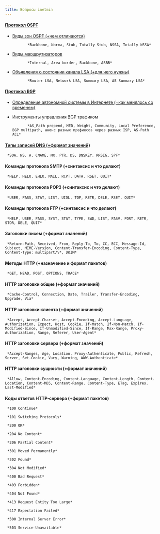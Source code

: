 ```yaml
---
title: Вопросы inetmin
---
```


#### [Протокол OSPF](routing.html#header-n124)

* [Виды зон OSPF (+чем отличаются)](../routing/ospf.html#header-n114)

			 *Backbone, Norma, Stub, Totally Stub, NSSA, Totally NSSA*

* [Виды маршрутизаторов](../routing/ospf.html#header-n148)

			 *Internal, Area border, Backbone, ASBR*

* [Объявления о состоянии канала LSA (+для чего нужны)](../routing/ospf.html#header-n162)

			 *Router LSA, Network LSA, Summary LSA, AS Summary LSA*

#### [Протокол BGP](bgp#header-n3)

* [Определение автономной системы в Интернете (+как менялось со временем)](../as#header-n3)
* [Инструменты управления BGP трафиком](../bgp/traffic)

			 *AS_Path prepend, MED, Weight, Community, Local Preference, BGP multipath, анонс разных префиксов через разных ISP, AS-Path ACL*

#### [Типы записей DNS (+формат значений)](../dns/conf)

	 *SOA, NS, A, CNAME, MX, PTR, DS, DNSKEY, RRSIG, SPF*

#### Команды протокола SMTP (+синтаксис и что делают)

	 *HELP, HELO, EHLO, MAIL, RCPT, DATA, RSET, QUIT*

#### Команды протокола POP3 (+синтаксис и что делают)

	 *USER, PASS, STAT, LIST, UIDL, TOP, RETR, DELE, RSET, QUIT*

#### Команды протокола FTP (+синтаксис и что делают)

	 *HELP, USER, PASS, SYST, STAT, TYPE, SWD, LIST, PASV, PORT, RETR, STOR, DELE, QUIT*

#### Заголовки писем (+формат значений)

	 *Return-Path, Received, From, Reply-To, To, CC, BCC, Message-Id, Subject, MIME-Version, Content-Transfer-Encoding, Content-Type, Content-Type: multipart/\*, DKIM*

#### Методы HTTP (+назначение и формат пакетов)

	 *GET, HEAD, POST, OPTIONS, TRACE*

#### HTTP заголовки общие (+формат значений)

	 *Cache-Control, Connection, Date, Trailer, Transfer-Encoding, Upgrade, Via*

#### HTTP заголовки клиента (+формат значений)

	 *Accept, Accept-Charset, Accept-Encoding, Accept-Language, Authorization, Expect, Host, Cookie, If-Match, If-Non-Match, If-Modified-Since, If-Unmodified-Since, If-Range, Max-Range, Proxy-Authorization, Range, Referer, User-Agent*

#### HTTP заголовки сервера (+формат значений)

	 *Accept-Ranges, Age, Location, Proxy-Authenticate, Public, Refresh, Server, Set-Cookie, Vary, Warning, WWW-Authenticate*

#### HTTP заголовки сущности (+формат значений)

	 *Allow, Content-Encoding, Content-Language, Content-Length, Content-Location, Content-MD5, Content-Range, Content-Type, ETag, Expires, Last-Modified*

#### Коды ответов HTTP-сервера (+формат пакетов)

	 *100 Continue*

	 *101 Switching Protocols*

	 *200 OK*

	 *204 No Content*

	 *206 Partial Content*

	 *301 Moved Permanently*

	 *302 Found*

	 *304 Not Modified*

	 *400 Bad Request*

	 *403 Forbidden*

	 *404 Not Found*

	 *413 Request Entity Too Large*

	 *417 Expectation Failed*

	 *500 Internal Server Error*

	 *503 Service Unavailable*